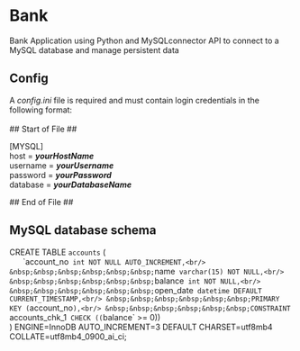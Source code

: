# Bank
Bank Application using Python and MySQLconnector API to connect to a MySQL database and manage persistent data

## Config
A *config.ini* file is required and must contain login credentials in the following format:<br/><br/>
  \## Start of File ##<br/>
  
  [MYSQL]<br/>
  host = ***yourHostName***<br/>
  username = ***yourUsername***<br/>
  password = ***yourPassword***<br/>
  database = ***yourDatabaseName***<br/>
  
  \## End of File ##<br/>

## MySQL database schema
CREATE TABLE `accounts` (<br/>
  &nbsp;&nbsp;&nbsp;&nbsp;&nbsp;&nbsp;\`account_no` int NOT NULL AUTO_INCREMENT,<br/>
  &nbsp;&nbsp;&nbsp;&nbsp;&nbsp;&nbsp;`name` varchar(15) NOT NULL,<br/>
  &nbsp;&nbsp;&nbsp;&nbsp;&nbsp;&nbsp;`balance` int NOT NULL,<br/>
  &nbsp;&nbsp;&nbsp;&nbsp;&nbsp;&nbsp;`open_date` datetime DEFAULT CURRENT_TIMESTAMP,<br/>
  &nbsp;&nbsp;&nbsp;&nbsp;&nbsp;&nbsp;PRIMARY KEY (`account_no`),<br/>
  &nbsp;&nbsp;&nbsp;&nbsp;&nbsp;&nbsp;CONSTRAINT `accounts_chk_1` CHECK ((`balance` >= 0))<br/>
) ENGINE=InnoDB AUTO_INCREMENT=3 DEFAULT CHARSET=utf8mb4 COLLATE=utf8mb4_0900_ai_ci;<br/>
